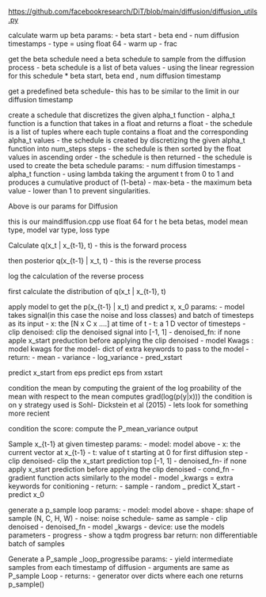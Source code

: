 https://github.com/facebookresearch/DiT/blob/main/diffusion/diffusion_utils.py

calculate warm up beta 
  params: 
    - beta start
    - beta end
    - num diffusion timestamps
    - type = using float 64
    - warm up - frac

get the beta schedule
    need a beta schedule to sample from the diffusion process
        - beta schedule is a list of beta values
        - using the linear regression for this 
    schedule * beta start, beta end , num diffusion timestamp

get a predefined beta schedule- this has to be similar to the limit in our diffusion timestamp 

create a schedule that discretizes the given alpha_t function
    - alpha_t function is a function that takes in a float and returns a float
    - the schedule is a list of tuples where each tuple contains a float and the corresponding alpha_t values
    - the schedule is created by discretizing the given alpha_t function into num_steps steps
    - the schedule is then sorted by the float values in ascending order
    - the schedule is then returned
    - the schedule is used to create the beta schedule
params:
    - num diffusion timestamps 
    - alpha_t function - using lambda taking the argument t from 0 to 1 and produces a cumulative product of (1-beta)
    - max-beta - the maximum beta value - lower than 1 to prevent singularities.

Above is our params for Diffusion

this is our maindiffusion.cpp
use float 64 for t he beta
betas, model mean type, model var type, loss type

Calculate q(x_t | x_{t-1}, t) - this is the forward process

then posterior q(x_{t-1} | x_t, t) - this is the reverse process

log the calculation of the reverse process

first calculate the distribution of q(x_t | x_{t-1}, t)

apply model to get the p(x_{t-1} | x_t) and predict x, x_0
params: 
    - model takes signal(in this case the noise and loss classes) and batch of timesteps as its input
    - x: the [N x C x ....] at time of t
    - t: a 1 D vector of timesteps
    - clip denoised: clip the denoised signal into [-1, 1]
    - denoised_fn: if none apple x_start preduction before applying the clip denoised
    - model Kwags : model kwags for the model- dict of extra keywords to pass to the model
    - return:
        - mean
        - variance
        - log_variance
        - pred_xstart

predict x_start from eps
predict eps from xstart 

condition the mean by computing the graient of the log proability of the mean with respect to the mean
    computes grad(log(p(y|x)))
    the condition is on y
    strategy used is Sohl- Dickstein et al (2015) - lets look for something more recient 

condition the score:
    compute the P_mean_variance output

Sample x_{t-1} at given timestep
    params:
        - model: model above
        - x: the current vector at x_{t-1}
        - t: value of t starting at 0 for first diffusion step
        - clip denoised- clip the x_start prediction top [-1, 1]
        - denoised_fn- if none apply x_start prediction before applying the clip denoised
        - cond_fn - gradient function acts similarly to the model
        - model _kwargs = extra keywords for conitioning 
        - return:
            - sample - random
            _ predict X_start - predict x_0

generate a p_sample loop
    params:
        - model: model above
        - shape: shape of sample (N, C, H, W)
        - noise: noise schedule- same as sample
        - clip denoised
        - denoised_fn
        - model _kwargs
        - device: use the models parameters
        - progress - show a tqdm progress bar
    return:
        non differentiable batch of samples

Generate a P_sample _loop_progressibe
    params: 
    - yield intermediate samples from each timestamp of diffusion
    - arguments are same as P_sample Loop
    - returns:
        - generator over dicts where each one returns p_sample()


    

